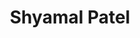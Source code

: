 ---
layout: page
title: Shyamal Patel
order: 2012-04
grad_date: 'April 2012'
lastname: Patel
description: PhD Graduate
importance: 1
category: work
current: false 
position: Graduate
current_pos: ŌURA
Thesis: Quantitative Motor Assessment in Patients with Mobility Limiting Conditions using Wearable Sensors 
---